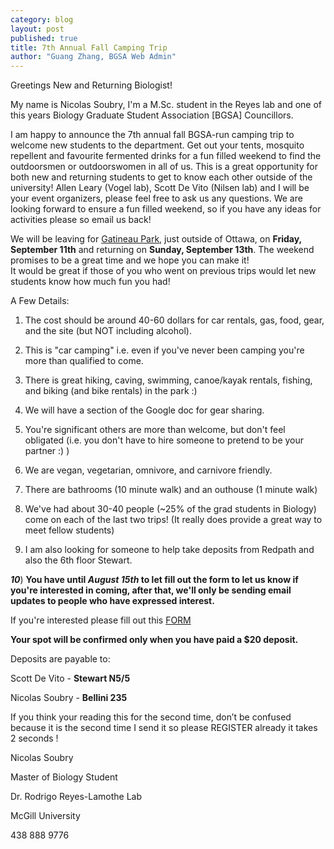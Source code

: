 ```yaml
---
category: blog
layout: post
published: true
title: 7th Annual Fall Camping Trip
author: "Guang Zhang, BGSA Web Admin"
---
```



Greetings New and Returning Biologist! 

 My name is Nicolas Soubry, I'm a M.Sc. student in the Reyes lab and one of this years Biology Graduate Student Association [BGSA] Councillors.  

I am happy to announce the 7th annual fall BGSA-run camping trip to welcome new students to the department. Get out your tents, mosquito repellent and favourite fermented drinks for a fun filled weekend to find the outdoorsmen or outdoorswomen in all of us. This is a great opportunity for both new and returning students to get to know each other outside of the university! Allen Leary (Vogel lab), Scott De Vito (Nilsen lab) and I will be your event organizers, please feel free to ask us any questions. We are looking forward to ensure a fun filled weekend, so if you have any ideas for activities please so email us back!

We will be leaving for [Gatineau Park](http://www.ncc-ccn.gc.ca/places-to-visit/gatineau-park), just outside of Ottawa, on **Friday, September 11th** and returning on **Sunday, September 13th**.
The weekend promises to be a great time and we hope you can make it!  
It would be great if those of you who went on previous trips would let new students know how much fun you had!

A Few Details:

1) The cost should be around 40-60 dollars for car rentals, gas, food, gear, and the site (but NOT including alcohol).  
2) This is "car camping" i.e. even if you've never been camping you're more than qualified to come.

3) There is great hiking, caving, swimming, canoe/kayak rentals, fishing, and biking (and bike rentals) in the park :)

4) We will have a section of the Google doc for gear sharing.

5) You're significant others are more than welcome, but don't feel obligated (i.e. you don't have to hire someone to pretend to be your partner :) )

6) We are vegan, vegetarian, omnivore, and carnivore friendly.

7) There are bathrooms (10 minute walk) and an outhouse (1 minute walk)

8) We've had about 30-40 people (~25% of the grad students in Biology) come on each of the last two trips! (It really does provide a great way to meet fellow students)

9) I am also looking for someone to help take deposits from Redpath and also the 6th floor Stewart. 

***10***) **You have until _August 15th_ to let fill out the form to let us know if you're interested in coming, after that, we'll only be sending email updates to people who have expressed interest.**

If you're interested please fill out this [FORM](https://docs.google.com/spreadsheets/d/1Er67ujv1uiXpu0nE3ncfwjlSbR8A7sV99CmoKyfmH-4/edit?pli=1#gid=0)

**Your spot will be confirmed only when you have paid a $20 deposit.**


Deposits are payable to:

Scott De Vito - **Stewart N5/5**

Nicolas Soubry - **Bellini 235**

If you think your reading this for the second time, don’t be confused because it is the second time I send it so please REGISTER already it takes 2 seconds !                

Nicolas Soubry
       
Master of Biology Student

Dr. Rodrigo Reyes-Lamothe Lab

McGill University 

438 888 9776
